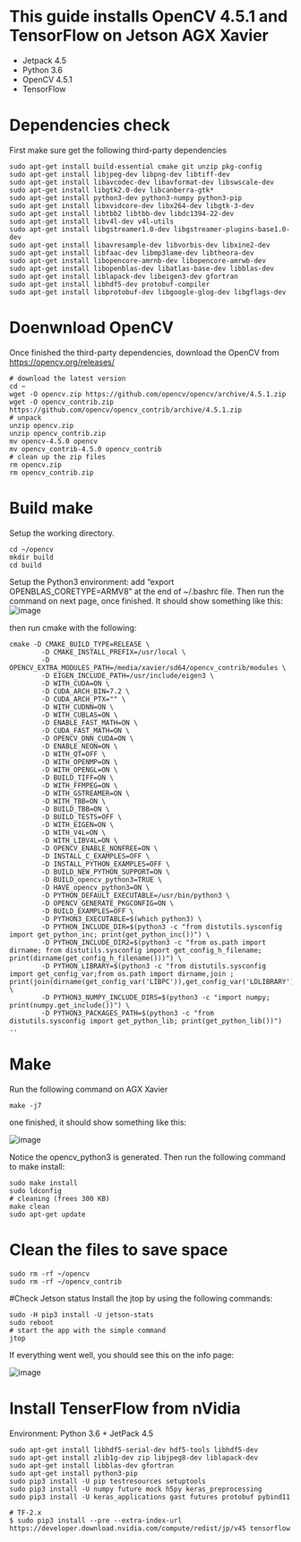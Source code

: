 # This guide installs OpenCV 4.5.1 and TensorFlow on Jetson AGX Xavier
* Jetpack 4.5
* Python 3.6
* OpenCV 4.5.1
* TensorFlow 
# Dependencies check
First make sure get the following third-party dependencies
```
sudo apt-get install build-essential cmake git unzip pkg-config
sudo apt-get install libjpeg-dev libpng-dev libtiff-dev
sudo apt-get install libavcodec-dev libavformat-dev libswscale-dev
sudo apt-get install libgtk2.0-dev libcanberra-gtk*
sudo apt-get install python3-dev python3-numpy python3-pip
sudo apt-get install libxvidcore-dev libx264-dev libgtk-3-dev
sudo apt-get install libtbb2 libtbb-dev libdc1394-22-dev
sudo apt-get install libv4l-dev v4l-utils
sudo apt-get install libgstreamer1.0-dev libgstreamer-plugins-base1.0-dev
sudo apt-get install libavresample-dev libvorbis-dev libxine2-dev
sudo apt-get install libfaac-dev libmp3lame-dev libtheora-dev
sudo apt-get install libopencore-amrnb-dev libopencore-amrwb-dev
sudo apt-get install libopenblas-dev libatlas-base-dev libblas-dev
sudo apt-get install liblapack-dev libeigen3-dev gfortran
sudo apt-get install libhdf5-dev protobuf-compiler
sudo apt-get install libprotobuf-dev libgoogle-glog-dev libgflags-dev
```
# Doenwnload OpenCV
Once finished the third-party dependencies, download the OpenCV from https://opencv.org/releases/
```
# download the latest version
cd ~
wget -O opencv.zip https://github.com/opencv/opencv/archive/4.5.1.zip
wget -O opencv_contrib.zip https://github.com/opencv/opencv_contrib/archive/4.5.1.zip
# unpack
unzip opencv.zip
unzip opencv_contrib.zip
mv opencv-4.5.0 opencv
mv opencv_contrib-4.5.0 opencv_contrib
# clean up the zip files
rm opencv.zip
rm opencv_contrib.zip
```

# Build make
Setup the working directory.
```
cd ~/opencv
mkdir build
cd build
```
Setup the Python3 environment: add “export OPENBLAS_CORETYPE=ARMV8” at the end of ~/.bashrc file. Then run the command on next page, once finished. It should show something like this:
![image](https://user-images.githubusercontent.com/16247078/111257254-ca6d4e00-85e8-11eb-9760-f154bf5c179d.png)

then run cmake with the following:
```
cmake -D CMAKE_BUILD_TYPE=RELEASE \
        -D CMAKE_INSTALL_PREFIX=/usr/local \
        -D OPENCV_EXTRA_MODULES_PATH=/media/xavier/sd64/opencv_contrib/modules \
        -D EIGEN_INCLUDE_PATH=/usr/include/eigen3 \
        -D WITH_CUDA=ON \
        -D CUDA_ARCH_BIN=7.2 \
        -D CUDA_ARCH_PTX="" \
        -D WITH_CUDNN=ON \
        -D WITH_CUBLAS=ON \
        -D ENABLE_FAST_MATH=ON \
        -D CUDA_FAST_MATH=ON \
        -D OPENCV_DNN_CUDA=ON \
        -D ENABLE_NEON=ON \
        -D WITH_QT=OFF \
        -D WITH_OPENMP=ON \
        -D WITH_OPENGL=ON \
        -D BUILD_TIFF=ON \
        -D WITH_FFMPEG=ON \
        -D WITH_GSTREAMER=ON \
        -D WITH_TBB=ON \
        -D BUILD_TBB=ON \
        -D BUILD_TESTS=OFF \
        -D WITH_EIGEN=ON \
        -D WITH_V4L=ON \
        -D WITH_LIBV4L=ON \
        -D OPENCV_ENABLE_NONFREE=ON \
        -D INSTALL_C_EXAMPLES=OFF \
        -D INSTALL_PYTHON_EXAMPLES=OFF \
        -D BUILD_NEW_PYTHON_SUPPORT=ON \
        -D BUILD_opencv_python3=TRUE \
        -D HAVE_opencv_python3=ON \
        -D PYTHON_DEFAULT_EXECUTABLE=/usr/bin/python3 \
        -D OPENCV_GENERATE_PKGCONFIG=ON \
        -D BUILD_EXAMPLES=OFF \
        -D PYTHON3_EXECUTABLE=$(which python3) \
        -D PYTHON_INCLUDE_DIR=$(python3 -c "from distutils.sysconfig import get_python_inc; print(get_python_inc())") \
        -D PYTHON_INCLUDE_DIR2=$(python3 -c "from os.path import dirname; from distutils.sysconfig import get_config_h_filename; print(dirname(get_config_h_filename()))") \
        -D PYTHON_LIBRARY=$(python3 -c "from distutils.sysconfig import get_config_var;from os.path import dirname,join ; print(join(dirname(get_config_var('LIBPC')),get_config_var('LDLIBRARY')))") \
        -D PYTHON3_NUMPY_INCLUDE_DIRS=$(python3 -c "import numpy; print(numpy.get_include())") \
        -D PYTHON3_PACKAGES_PATH=$(python3 -c "from distutils.sysconfig import get_python_lib; print(get_python_lib())") ..
```
# Make
Run the following command on AGX Xavier
```
make -j7
```
one finished, it should show something like this:

![image](https://user-images.githubusercontent.com/16247078/111257387-0bfdf900-85e9-11eb-8fb9-e042da8991ce.png)

Notice the opencv_python3 is generated. Then run the following command to make install:
```
sudo make install
sudo ldconfig
# cleaning (frees 300 KB)
make clean
sudo apt-get update
```

# Clean the files to save space
```
sudo rm -rf ~/opencv
sudo rm -rf ~/opencv_contrib
```
#Check Jetson status
Install the jtop by using the following commands:
```
sudo -H pip3 install -U jetson-stats
sudo reboot
# start the app with the simple command
jtop
```
If everything went well, you should see this on the info page:

![image](https://user-images.githubusercontent.com/16247078/111257593-672feb80-85e9-11eb-832a-e7a24538af0e.png)

# Install TenserFlow from nVidia
Environment: Python 3.6 + JetPack 4.5
```
sudo apt-get install libhdf5-serial-dev hdf5-tools libhdf5-dev
sudo apt-get install zlib1g-dev zip libjpeg8-dev liblapack-dev 
sudo apt-get install libblas-dev gfortran
sudo apt-get install python3-pip
sudo pip3 install -U pip testresources setuptools
sudo pip3 install -U numpy future mock h5py keras_preprocessing 
sudo pip3 install -U keras_applications gast futures protobuf pybind11

# TF-2.x
$ sudo pip3 install --pre --extra-index-url https://developer.download.nvidia.com/compute/redist/jp/v45 tensorflow
```
